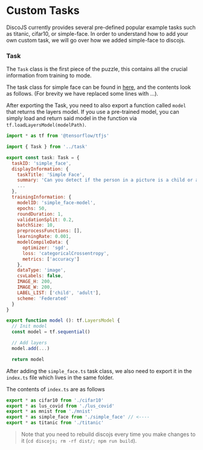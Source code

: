 # Custom Tasks

DiscoJS currently provides several pre-defined popular example tasks such as titanic, cifar10, or simple-face. In order
to understand how to add your own custom task, we will go over how we added simple-face to discojs.

### Task

The `Task` class is the first piece of the puzzle, this contains all the crucial information from training to mode.

The task class for simple face can be found in [here](../discojs/src/tasks/simple_face.ts),
and the contents look as follows. (For brevity we have replaced some lines with ...).

After exporting the Task, you need to also export a function called `model` that returns the layers model. If you use a 
pre-trained model, you can simply load and return said model in the function via `tf.loadLayersModel(modelPath)`.

```js
import * as tf from '@tensorflow/tfjs'

import { Task } from '../task'

export const task: Task = {
  taskID: 'simple_face',
  displayInformation: {
    taskTitle: 'Simple Face',
    summary: 'Can you detect if the person in a picture is a child or an adult?',
    ...
  },
  trainingInformation: {
    modelID: 'simple_face-model',
    epochs: 50,
    roundDuration: 1,
    validationSplit: 0.2,
    batchSize: 10,
    preprocessFunctions: [],
    learningRate: 0.001,
    modelCompileData: {
      optimizer: 'sgd',
      loss: 'categoricalCrossentropy',
      metrics: ['accuracy']
    },
    dataType: 'image',
    csvLabels: false,
    IMAGE_H: 200,
    IMAGE_W: 200,
    LABEL_LIST: ['child', 'adult'],
    scheme: 'Federated'
  }
}

export function model (): tf.LayersModel {
  // Init model
  const model = tf.sequential()

  // Add layers
  model.add(...)

  return model
```

After adding the `simple_face.ts` task class, we also need to export it in the `index.ts` file which lives in the same folder.

The contents of `index.ts` are as follows

```js
export * as cifar10 from './cifar10'
export * as lus_covid from './lus_covid'
export * as mnist from './mnist'
export * as simple_face from './simple_face' // <---- 
export * as titanic from './titanic'
```

> Note that you need to rebuild discojs every time you make changes to it (`cd discojs; rm -rf dist/; npm run build`).
